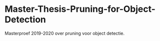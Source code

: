 # Master-Thesis-Pruning-for-Object-Detection
Masterproef 2019-2020 over pruning voor object detectie.
